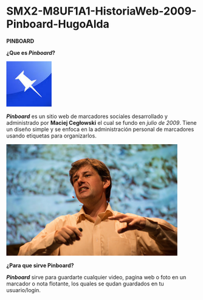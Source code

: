 # SMX2-M8UF1A1-HistoriaWeb-2009-Pinboard-HugoAlda

   **PINBOARD**

**¿Que es _**Pinboard**_?**

![Maciej Cegłowski](https://github.com/HugoAlda/SMX2-M8UF1A1-HistoriaWeb-2009-Pinboard-HugoAlda/blob/main/descarga.jpg)

_**Pinboard**_ es un sitio web de marcadores sociales desarrollado y administrado por **Maciej Cegłowski** el cual se fundo en *julio de 2009*. Tiene un diseño simple y se enfoca en la administración personal de marcadores usando etiquetas para organizarlos.

![Maciej Cegłowski](https://github.com/HugoAlda/SMX2-M8UF1A1-HistoriaWeb-2009-Pinboard-HugoAlda/blob/main/450_1000.png)

**¿Para que sirve Pinboard?**

_**Pinboard**_ sirve para guardarte cualquier video, pagina web o foto en un marcador o nota flotante, los quales se qudan guardados en tu usuario/login.
